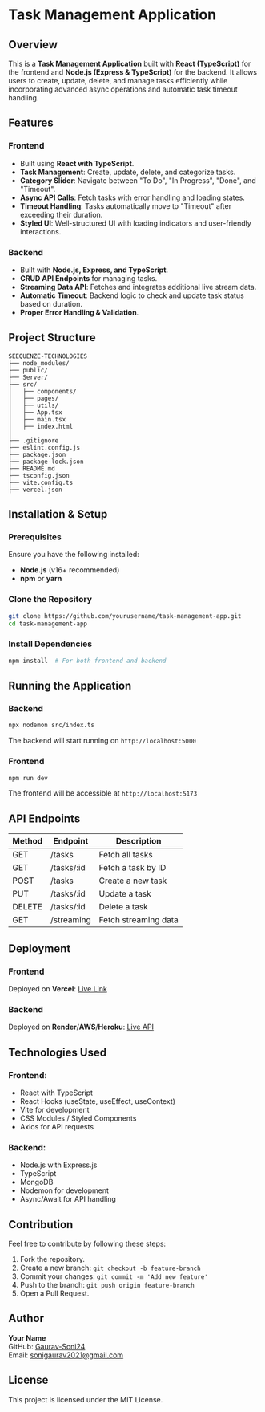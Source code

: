# Task Management Application

## Overview
This is a **Task Management Application** built with **React (TypeScript)** for the frontend and **Node.js (Express & TypeScript)** for the backend. It allows users to create, update, delete, and manage tasks efficiently while incorporating advanced async operations and automatic task timeout handling.

## Features
### Frontend
- Built using **React with TypeScript**.
- **Task Management**: Create, update, delete, and categorize tasks.
- **Category Slider**: Navigate between "To Do", "In Progress", "Done", and "Timeout".
- **Async API Calls**: Fetch tasks with error handling and loading states.
- **Timeout Handling**: Tasks automatically move to "Timeout" after exceeding their duration.
- **Styled UI**: Well-structured UI with loading indicators and user-friendly interactions.

### Backend
- Built with **Node.js, Express, and TypeScript**.
- **CRUD API Endpoints** for managing tasks.
- **Streaming Data API**: Fetches and integrates additional live stream data.
- **Automatic Timeout**: Backend logic to check and update task status based on duration.
- **Proper Error Handling & Validation**.

## Project Structure
```
SEEQUENZE-TECHNOLOGIES
├── node_modules/
├── public/
├── Server/
├── src/
│   ├── components/
│   ├── pages/
│   ├── utils/
│   ├── App.tsx
│   ├── main.tsx
│   ├── index.html
│
├── .gitignore
├── eslint.config.js
├── package.json
├── package-lock.json
├── README.md
├── tsconfig.json
├── vite.config.ts
├── vercel.json
```

## Installation & Setup

### Prerequisites
Ensure you have the following installed:
- **Node.js** (v16+ recommended)
- **npm** or **yarn**

### Clone the Repository
```sh
git clone https://github.com/yourusername/task-management-app.git
cd task-management-app
```

### Install Dependencies
```sh
npm install  # For both frontend and backend
```

## Running the Application

### Backend
```sh
npx nodemon src/index.ts
```
The backend will start running on `http://localhost:5000`

### Frontend
```sh
npm run dev
```
The frontend will be accessible at `http://localhost:5173`

## API Endpoints
| Method | Endpoint        | Description          |
|--------|---------------|----------------------|
| GET    | /tasks        | Fetch all tasks      |
| GET    | /tasks/:id    | Fetch a task by ID   |
| POST   | /tasks        | Create a new task    |
| PUT    | /tasks/:id    | Update a task        |
| DELETE | /tasks/:id    | Delete a task        |
| GET    | /streaming    | Fetch streaming data |

## Deployment
### Frontend
Deployed on **Vercel**: [Live Link](https://seequenze-technologies-assignment-eta.vercel.app/)

### Backend
Deployed on **Render**/**AWS**/**Heroku**: [Live API](https://seequenze-technologies-assignment-api.vercel.app/)

## Technologies Used
### Frontend:
- React with TypeScript
- React Hooks (useState, useEffect, useContext)
- Vite for development
- CSS Modules / Styled Components
- Axios for API requests

### Backend:
- Node.js with Express.js
- TypeScript
- MongoDB
- Nodemon for development
- Async/Await for API handling

## Contribution
Feel free to contribute by following these steps:
1. Fork the repository.
2. Create a new branch: `git checkout -b feature-branch`
3. Commit your changes: `git commit -m 'Add new feature'`
4. Push to the branch: `git push origin feature-branch`
5. Open a Pull Request.

## Author
**Your Name**  
GitHub: [Gaurav-Soni24](https://github.com/gaurav-soni24)  
Email: sonigaurav2021@gmail.com

## License
This project is licensed under the MIT License.